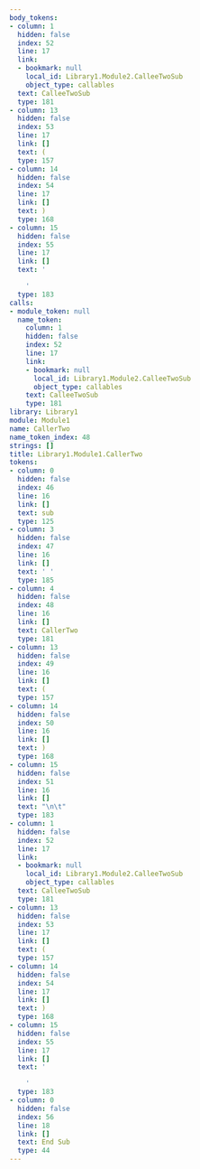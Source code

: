 ```yaml
---
body_tokens:
- column: 1
  hidden: false
  index: 52
  line: 17
  link:
  - bookmark: null
    local_id: Library1.Module2.CalleeTwoSub
    object_type: callables
  text: CalleeTwoSub
  type: 181
- column: 13
  hidden: false
  index: 53
  line: 17
  link: []
  text: (
  type: 157
- column: 14
  hidden: false
  index: 54
  line: 17
  link: []
  text: )
  type: 168
- column: 15
  hidden: false
  index: 55
  line: 17
  link: []
  text: '

    '
  type: 183
calls:
- module_token: null
  name_token:
    column: 1
    hidden: false
    index: 52
    line: 17
    link:
    - bookmark: null
      local_id: Library1.Module2.CalleeTwoSub
      object_type: callables
    text: CalleeTwoSub
    type: 181
library: Library1
module: Module1
name: CallerTwo
name_token_index: 48
strings: []
title: Library1.Module1.CallerTwo
tokens:
- column: 0
  hidden: false
  index: 46
  line: 16
  link: []
  text: sub
  type: 125
- column: 3
  hidden: false
  index: 47
  line: 16
  link: []
  text: ' '
  type: 185
- column: 4
  hidden: false
  index: 48
  line: 16
  link: []
  text: CallerTwo
  type: 181
- column: 13
  hidden: false
  index: 49
  line: 16
  link: []
  text: (
  type: 157
- column: 14
  hidden: false
  index: 50
  line: 16
  link: []
  text: )
  type: 168
- column: 15
  hidden: false
  index: 51
  line: 16
  link: []
  text: "\n\t"
  type: 183
- column: 1
  hidden: false
  index: 52
  line: 17
  link:
  - bookmark: null
    local_id: Library1.Module2.CalleeTwoSub
    object_type: callables
  text: CalleeTwoSub
  type: 181
- column: 13
  hidden: false
  index: 53
  line: 17
  link: []
  text: (
  type: 157
- column: 14
  hidden: false
  index: 54
  line: 17
  link: []
  text: )
  type: 168
- column: 15
  hidden: false
  index: 55
  line: 17
  link: []
  text: '

    '
  type: 183
- column: 0
  hidden: false
  index: 56
  line: 18
  link: []
  text: End Sub
  type: 44
---
```

